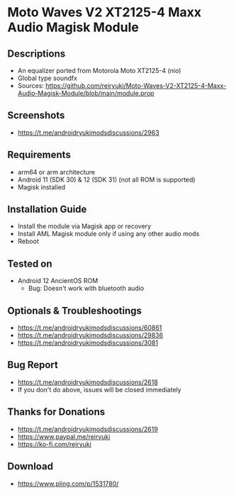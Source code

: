 # Moto Waves V2 XT2125-4 Maxx Audio Magisk Module

## Descriptions
- An equalizer ported from Motorola Moto XT2125-4 (nio)
- Global type soundfx
- Sources: https://github.com/reiryuki/Moto-Waves-V2-XT2125-4-Maxx-Audio-Magisk-Module/blob/main/module.prop

## Screenshots
- https://t.me/androidryukimodsdiscussions/2963

## Requirements
- arm64 or arm architecture
- Android 11 (SDK 30) & 12 (SDK 31)
  (not all ROM is supported)
- Magisk installed

## Installation Guide
- Install the module via Magisk app or recovery
- Install AML Magisk module only if using any other audio mods
- Reboot

## Tested on
- Android 12 AncientOS ROM
  - Bug: Doesn't work with bluetooth audio

## Optionals & Troubleshootings
- https://t.me/androidryukimodsdiscussions/60861
- https://t.me/androidryukimodsdiscussions/29836
- https://t.me/androidryukimodsdiscussions/3081

## Bug Report
- https://t.me/androidryukimodsdiscussions/2618
- If you don't do above, issues will be closed immediately

## Thanks for Donations
- https://t.me/androidryukimodsdiscussions/2619
- https://www.paypal.me/reiryuki
- https://ko-fi.com/reiryuki

## Download
- https://www.pling.com/p/1531780/

